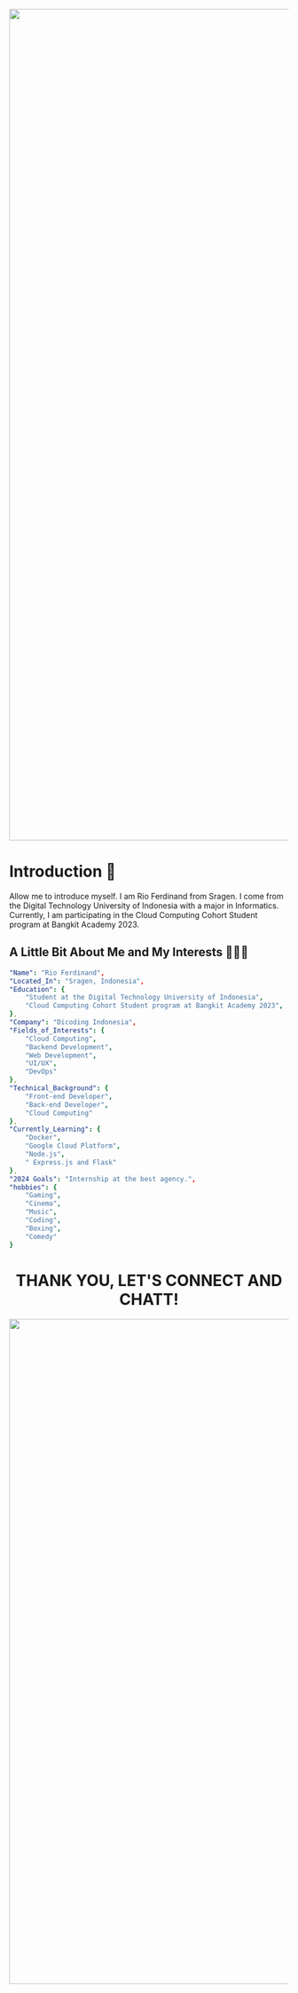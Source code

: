 <p align="center">
  <img width="1500" src="https://capsule-render.vercel.app/api?type=waving&color=gradient&text=Hello!&height=250&section=header"/>
</p>

# Introduction 👋
Allow me to introduce myself. I am Rio Ferdinand from Sragen. I come from the Digital Technology University of Indonesia with a major in Informatics. Currently, I am participating in the Cloud Computing Cohort Student program at Bangkit Academy 2023.

## A Little Bit About Me and My Interests 👨🏻‍💻

```yaml
"Name": "Rio Ferdinand",
"Located_In": "Sragen, Indonesia",
"Education": {
    "Student at the Digital Technology University of Indonesia",
    "Cloud Computing Cohort Student program at Bangkit Academy 2023",
},
"Company": "Dicoding Indonesia",
"Fields_of_Interests": {
    "Cloud Computing",
    "Backend Development",
    "Web Development",
    "UI/UX",
    "DevOps"
},
"Technical_Background": {
    "Front-end Developer",
    "Back-end Developer",
    "Cloud Computing"
},
"Currently_Learning": {
    "Docker", 
    "Google Cloud Platform", 
    "Node.js",
    " Express.js and Flask"
},
"2024 Goals": "Internship at the best agency.",
"hobbies": {
    "Gaming", 
    "Cinema", 
    "Music", 
    "Coding",
    "Boxing", 
    "Comedy"
}
```

#
<h1 align="center">THANK YOU, LET'S CONNECT AND CHATT! </h1>

<p align="center">
    <img width="1200" src="https://github.com/saadeghi/saadeghi/blob/master/dino.gif?raw=true"/>
</p>
